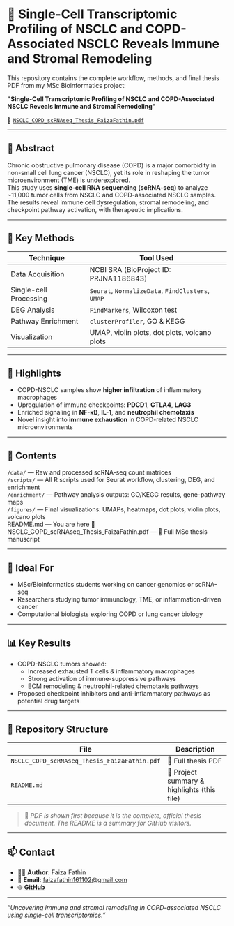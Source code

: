 # 🧬 Single-Cell Transcriptomic Profiling of NSCLC and COPD-Associated NSCLC Reveals Immune and Stromal Remodeling

This repository contains the complete workflow, methods, and final thesis PDF from my MSc Bioinformatics project:

**"Single-Cell Transcriptomic Profiling of NSCLC and COPD-Associated NSCLC Reveals Immune and Stromal Remodeling"**

📄 [`NSCLC_COPD_scRNAseq_Thesis_FaizaFathin.pdf`](./NSCLC_COPD_scRNAseq_Thesis_FaizaFathin.pdf)

---

## 🧪 Abstract

Chronic obstructive pulmonary disease (COPD) is a major comorbidity in non-small cell lung cancer (NSCLC), yet its role in reshaping the tumor microenvironment (TME) is underexplored.  
This study uses **single-cell RNA sequencing (scRNA-seq)** to analyze ~11,000 tumor cells from NSCLC and COPD-associated NSCLC samples. The results reveal immune cell dysregulation, stromal remodeling, and checkpoint pathway activation, with therapeutic implications.

---

## 🔬 Key Methods

| Technique | Tool Used |
|-----------|-----------|
| Data Acquisition | NCBI SRA (BioProject ID: PRJNA1186843) |
| Single-cell Processing | `Seurat`, `NormalizeData`, `FindClusters`, `UMAP` |
| DEG Analysis | `FindMarkers`, Wilcoxon test |
| Pathway Enrichment | `clusterProfiler`, GO & KEGG |
| Visualization | UMAP, violin plots, dot plots, volcano plots |

---

## 🌟 Highlights

- COPD-NSCLC samples show **higher infiltration** of inflammatory macrophages
- Upregulation of immune checkpoints: **PDCD1**, **CTLA4**, **LAG3**
- Enriched signaling in **NF-κB**, **IL-1**, and **neutrophil chemotaxis**
- Novel insight into **immune exhaustion** in COPD-related NSCLC microenvironments

---

## 📂 Contents

`/data/` — Raw and processed scRNA-seq count matrices  
`/scripts/` — All R scripts used for Seurat workflow, clustering, DEG, and enrichment  
`/enrichment/` — Pathway analysis outputs: GO/KEGG results, gene-pathway maps  
`/figures/` — Final visualizations: UMAPs, heatmaps, dot plots, violin plots, volcano plots  
README.md — You are here 📘  
NSCLC_COPD_scRNAseq_Thesis_FaizaFathin.pdf — 📄 Full MSc thesis manuscript  


---

## 🎯 Ideal For

- MSc/Bioinformatics students working on cancer genomics or scRNA-seq
- Researchers studying tumor immunology, TME, or inflammation-driven cancer
- Computational biologists exploring COPD or lung cancer biology

---

## 📊 Key Results

- COPD-NSCLC tumors showed:
  - Increased exhausted T cells & inflammatory macrophages
  - Strong activation of immune-suppressive pathways
  - ECM remodeling & neutrophil-related chemotaxis pathways
- Proposed checkpoint inhibitors and anti-inflammatory pathways as potential drug targets

---

## 📁 Repository Structure

| File | Description |
|------|-------------|
| `NSCLC_COPD_scRNAseq_Thesis_FaizaFathin.pdf` | 📄 Full thesis PDF |
| `README.md` | 📘 Project summary & highlights (this file) |

> 📝 *PDF is shown first because it is the complete, official thesis document. The README is a summary for GitHub visitors.*

---

## 📫 Contact

- 👩‍💻 **Author**: Faiza Fathin  
- 📧 **Email**: faizafathin161102@gmail.com  
- 🌐 **[GitHub](https://github.com/faizafathin)**

---

_“Uncovering immune and stromal remodeling in COPD-associated NSCLC using single-cell transcriptomics.”_
